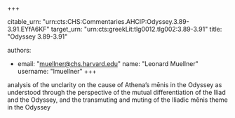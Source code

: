 +++


citable_urn: "urn:cts:CHS:Commentaries.AHCIP:Odyssey.3.89-3.91.EYfA6KF"
target_urn: "urn:cts:greekLit:tlg0012.tlg002:3.89-3.91"
title: "Odyssey 3.89-3.91"

authors:
- email: "muellner@chs.harvard.edu"
  name: "Leonard Muellner"
  username: "lmuellner"
+++

<p>analysis of the unclarity on the cause of Athena’s mēnis in the Odyssey as understood through the perspective of the mutual differentiation of the Iliad and the Odyssey, and the transmuting and muting of the Iliadic mēnis theme in the Odyssey</p>